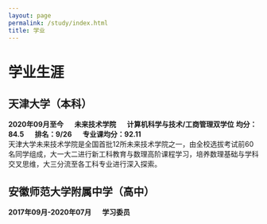 ```yaml
---
layout: page
permalink: /study/index.html
title: 学业
---
```


# 学业生涯

## 天津大学（本科）

**2020年09月至今** &emsp; **未来技术学院** &emsp; **计算机科学与技术/工商管理双学位**
**均分：84.5** &emsp; **排名：9/26** &emsp; **专业课均分：92.11**
<br>天津大学未来技术学院是全国首批12所未来技术学院之一，由全校选拔考试前60名同学组成，大一大二进行新工科教育与数理高阶课程学习，培养数理基础与学科交叉思维，大三分流至各工科专业进行深入探索。


## 安徽师范大学附属中学（高中）

**2017年09月-2020年07月** &emsp; **学习委员**


